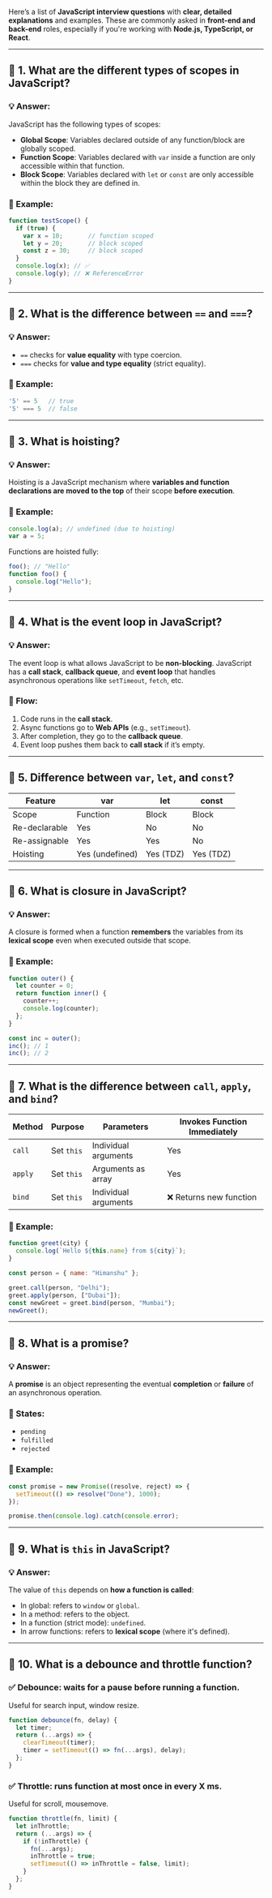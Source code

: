Here’s a list of **JavaScript interview questions** with **clear, detailed explanations** and examples. These are commonly asked in **front-end and back-end** roles, especially if you're working with **Node.js, TypeScript, or React**.

---

## 🔹 **1. What are the different types of scopes in JavaScript?**

### 💡 Answer:
JavaScript has the following types of scopes:
- **Global Scope**: Variables declared outside of any function/block are globally scoped.
- **Function Scope**: Variables declared with `var` inside a function are only accessible within that function.
- **Block Scope**: Variables declared with `let` or `const` are only accessible within the block they are defined in.

### 📌 Example:
```javascript
function testScope() {
  if (true) {
    var x = 10;       // function scoped
    let y = 20;       // block scoped
    const z = 30;     // block scoped
  }
  console.log(x); // ✅
  console.log(y); // ❌ ReferenceError
}
```

---

## 🔹 **2. What is the difference between `==` and `===`?**

### 💡 Answer:
- `==` checks for **value equality** with type coercion.
- `===` checks for **value and type equality** (strict equality).

### 📌 Example:
```javascript
'5' == 5   // true
'5' === 5  // false
```

---

## 🔹 **3. What is hoisting?**

### 💡 Answer:
Hoisting is a JavaScript mechanism where **variables and function declarations are moved to the top** of their scope **before execution**.

### 📌 Example:
```javascript
console.log(a); // undefined (due to hoisting)
var a = 5;
```

Functions are hoisted fully:
```javascript
foo(); // "Hello"
function foo() {
  console.log("Hello");
}
```

---

## 🔹 **4. What is the event loop in JavaScript?**

### 💡 Answer:
The event loop is what allows JavaScript to be **non-blocking**. JavaScript has a **call stack**, **callback queue**, and **event loop** that handles asynchronous operations like `setTimeout`, `fetch`, etc.

### 📌 Flow:
1. Code runs in the **call stack**.
2. Async functions go to **Web APIs** (e.g., `setTimeout`).
3. After completion, they go to the **callback queue**.
4. Event loop pushes them back to **call stack** if it’s empty.

---

## 🔹 **5. Difference between `var`, `let`, and `const`?**

| Feature        | var            | let           | const         |
|----------------|----------------|---------------|---------------|
| Scope          | Function        | Block         | Block         |
| Re-declarable  | Yes            | No            | No            |
| Re-assignable  | Yes            | Yes           | No            |
| Hoisting       | Yes (undefined)| Yes (TDZ)     | Yes (TDZ)     |

---

## 🔹 **6. What is closure in JavaScript?**

### 💡 Answer:
A closure is formed when a function **remembers** the variables from its **lexical scope** even when executed outside that scope.

### 📌 Example:
```javascript
function outer() {
  let counter = 0;
  return function inner() {
    counter++;
    console.log(counter);
  };
}

const inc = outer();
inc(); // 1
inc(); // 2
```

---

## 🔹 **7. What is the difference between `call`, `apply`, and `bind`?**

| Method | Purpose | Parameters | Invokes Function Immediately |
|--------|---------|------------|------------------------------|
| `call` | Set `this` | Individual arguments | Yes |
| `apply` | Set `this` | Arguments as array | Yes |
| `bind` | Set `this` | Individual arguments | ❌ Returns new function |

### 📌 Example:
```javascript
function greet(city) {
  console.log(`Hello ${this.name} from ${city}`);
}

const person = { name: "Himanshu" };

greet.call(person, "Delhi");
greet.apply(person, ["Dubai"]);
const newGreet = greet.bind(person, "Mumbai");
newGreet();
```

---

## 🔹 **8. What is a promise?**

### 💡 Answer:
A **promise** is an object representing the eventual **completion** or **failure** of an asynchronous operation.

### 📌 States:
- `pending`
- `fulfilled`
- `rejected`

### 📌 Example:
```javascript
const promise = new Promise((resolve, reject) => {
  setTimeout(() => resolve("Done"), 1000);
});

promise.then(console.log).catch(console.error);
```

---

## 🔹 **9. What is `this` in JavaScript?**

### 💡 Answer:
The value of `this` depends on **how a function is called**:
- In global: refers to `window` or `global`.
- In a method: refers to the object.
- In a function (strict mode): `undefined`.
- In arrow functions: refers to **lexical scope** (where it's defined).

---

## 🔹 **10. What is a debounce and throttle function?**

### ✅ **Debounce**: waits for a pause before running a function.
Useful for search input, window resize.

```javascript
function debounce(fn, delay) {
  let timer;
  return (...args) => {
    clearTimeout(timer);
    timer = setTimeout(() => fn(...args), delay);
  };
}
```

### ✅ **Throttle**: runs function at most once in every X ms.
Useful for scroll, mousemove.

```javascript
function throttle(fn, limit) {
  let inThrottle;
  return (...args) => {
    if (!inThrottle) {
      fn(...args);
      inThrottle = true;
      setTimeout(() => inThrottle = false, limit);
    }
  };
}
```

